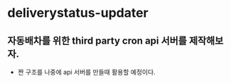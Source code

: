 # deliverystatus-updater

## 자동배차를 위한 third party cron api 서버를 제작해보자.

- 짠 구조를 나중에 api 서버를 만들때 활용할 예정이다.
